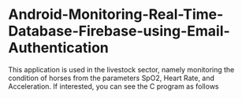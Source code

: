 # Android-Monitoring-Real-Time-Database-Firebase-using-Email-Authentication
This application is used in the livestock sector, namely monitoring the condition of horses from the parameters SpO2, Heart Rate, and Acceleration.
If interested, you can see the C program as follows
